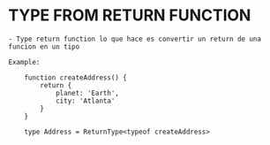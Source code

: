 
# TYPE FROM RETURN FUNCTION

    - Type return function lo que hace es convertir un return de una funcion en un tipo

    Example:

        function createAddress() {
            return {
                planet: 'Earth',
                city: 'Atlanta'
            }
        }

        type Address = ReturnType<typeof createAddress>